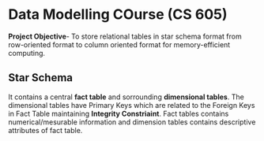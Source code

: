 # Data Modelling COurse (CS 605)

**Project Objective**- To store relational tables in star schema format from row-oriented format to column oriented format for memory-efficient computing.

## Star Schema
It contains a central **fact table** and sorrounding **dimensional tables**. The dimensional tables have Primary Keys which are related to the Foreign Keys in Fact Table maintaining **Integrity Constriaint**. Fact tables contains numerical/mesurable information and dimension tables contains descriptive attributes of fact table.
